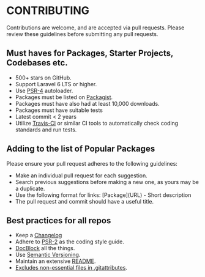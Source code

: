# CONTRIBUTING

Contributions are welcome, and are accepted via pull requests. Please review these guidelines before submitting any pull requests.

## Must haves for Packages, Starter Projects, Codebases etc.

- 500+ stars on GitHub.
- Support Laravel 6 LTS or higher.
- Use [PSR-4](http://www.php-fig.org/psr/psr-4/) autoloader.
- Packages must be listed on [Packagist](https://packagist.org/).
- Packages must have also had at least 10,000 downloads.
- Packages must have suitable tests
- Latest commit < 2 years
- Utilize [Travis-CI](https://travis-ci.org/) or similar CI tools to automatically check coding standards and run tests.

## Adding to the list of Popular Packages

Please ensure your pull request adheres to the following guidelines:

- Make an individual pull request for each suggestion.
- Search previous suggestions before making a new one, as yours may be a duplicate.
- Use the following format for links: \[Package\]\(URL\) - Short description
- The pull request and commit should have a useful title.

## Best practices for all repos

- Keep a [Changelog](http://keepachangelog.com/)
- Adhere to [PSR-2](http://www.php-fig.org/psr/psr-2/) as the coding style guide.
- [DocBlock](http://www.phpdoc.org/docs/latest/references/phpdoc/index.html) all the things.
- Use [Semantic Versioning](http://semver.org/).
- Maintain an extensive [README](https://github.com/thephpleague/skeleton/blob/master/README.md).
- [Excludes non-essential files in .gitattributes](https://www.reddit.com/r/PHP/comments/2jzp6k/i_dont_need_your_tests_in_my_production).
